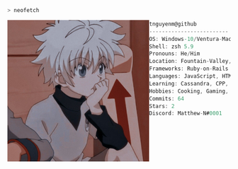 ```zsh
> neofetch
```

<img align="left" src="./assets/images/img_0001.jpg" width="320" /> 

```csharp
tnguyenm@github
-------------------------
OS: Windows-10/Ventura-MacOS
Shell: zsh 5.9
Pronouns: He/Him
Location: Fountain-Valley, CA
Frameworks: Ruby-on-Rails
Languages: JavaScript, HTML, CSS
Learning: Cassandra, CPP, Ruby, Node.js
Hobbies: Cooking, Gaming, Tennis
Commits: 64
Stars: 2
Discord: Matthew-N#0001
```
